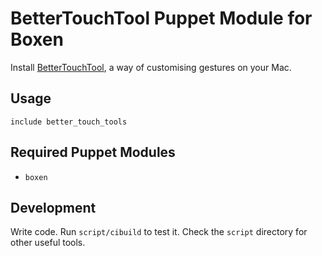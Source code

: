 # BetterTouchTool Puppet Module for Boxen

Install [BetterTouchTool](http://bettertouchtool.net/), a way of customising gestures on your Mac.

## Usage

```puppet
include better_touch_tools
```

## Required Puppet Modules

* `boxen`

## Development

Write code. Run `script/cibuild` to test it. Check the `script` directory for other useful tools.
